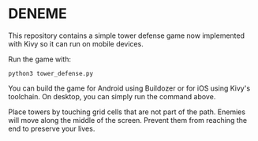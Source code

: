 # DENEME

This repository contains a simple tower defense game now implemented with Kivy so it can run on mobile devices.

Run the game with:

```
python3 tower_defense.py
```

You can build the game for Android using Buildozer or for iOS using Kivy's toolchain. On desktop, you can simply run the command above.

Place towers by touching grid cells that are not part of the path. Enemies will move along the middle of the screen. Prevent them from reaching the end to preserve your lives.
